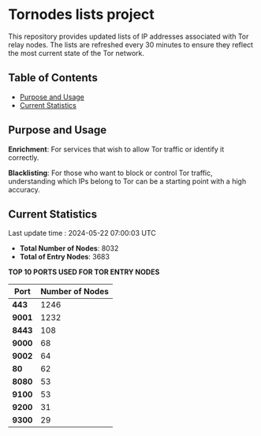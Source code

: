 # Tornodes lists project

This repository provides updated lists of IP addresses associated with Tor relay nodes. The lists are refreshed every 30 minutes to ensure they reflect the most current state of the Tor network.

## Table of Contents

- [Purpose and Usage](#purpose-and-usage)
- [Current Statistics](#current-statistics)


## Purpose and Usage

**Enrichment**: For services that wish to allow Tor traffic or identify it correctly.

**Blacklisting**: For those who want to block or control Tor traffic, understanding which IPs belong to Tor can be a starting point with a high accuracy.

## Current Statistics

Last update time : 2024-05-22 07:00:03 UTC

- **Total Number of Nodes**: 8032
- **Total of Entry Nodes**: 3683

**TOP 10 PORTS USED FOR TOR ENTRY NODES**

| **Port** | **Number of Nodes** |
|------|-----------------|
| **443**   | 1246  |
| **9001**   | 1232  |
| **8443**   | 108  |
| **9000**   | 68  |
| **9002**   | 64  |
| **80**   | 62  |
| **8080**   | 53  |
| **9100**   | 53  |
| **9200**   | 31  |
| **9300**   | 29  |

